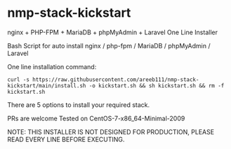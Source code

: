 # nmp-stack-kickstart
nginx + PHP-FPM + MariaDB + phpMyAdmin + Laravel One Line Installer

Bash Script for auto install nginx / php-fpm / MariaDB / phpMyAdmin / Laravel

One line installation command: 

```
curl -s https://raw.githubusercontent.com/areeb111/nmp-stack-kickstart/main/install.sh -o kickstart.sh && sh kickstart.sh && rm -f kickstart.sh
```

There are 5 options to install your required stack.

PRs are welcome
Tested on CentOS-7-x86_64-Minimal-2009

NOTE: THIS INSTALLER IS NOT DESIGNED FOR PRODUCTION, PLEASE READ EVERY LINE BEFORE EXECUTING.
